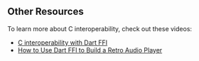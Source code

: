 
## Other Resources

To learn more about C interoperability, check out these videos:

- [C interoperability with Dart FFI]
- [How to Use Dart FFI to Build a Retro Audio Player]

[C interoperability with Dart FFI]: {{yt-watch}}?v=2MMK7YoFgaA
[How to Use Dart FFI to Build a Retro Audio Player]: {{yt-watch}}?v=05Wn2oM_nWw